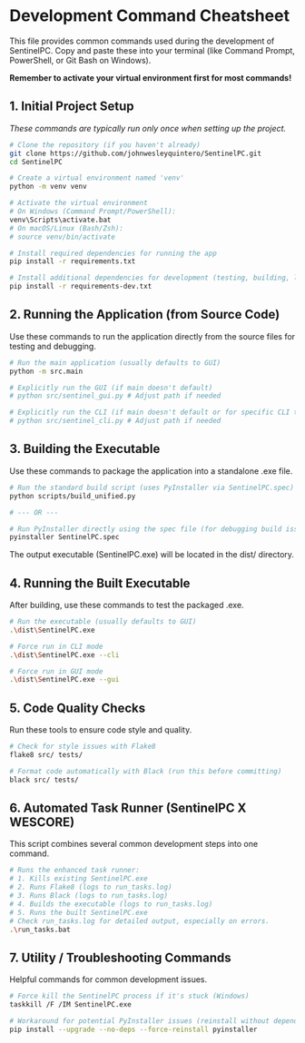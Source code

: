 # Development Command Cheatsheet

This file provides common commands used during the development of SentinelPC. Copy and paste these into your terminal (like Command Prompt, PowerShell, or Git Bash on Windows).

**Remember to activate your virtual environment first for most commands!**

## 1. Initial Project Setup

*These commands are typically run only once when setting up the project.*

```bash
# Clone the repository (if you haven't already)
git clone https://github.com/johnwesleyquintero/SentinelPC.git
cd SentinelPC

# Create a virtual environment named 'venv'
python -m venv venv

# Activate the virtual environment
# On Windows (Command Prompt/PowerShell):
venv\Scripts\activate.bat
# On macOS/Linux (Bash/Zsh):
# source venv/bin/activate

# Install required dependencies for running the app
pip install -r requirements.txt

# Install additional dependencies for development (testing, building, linting)
pip install -r requirements-dev.txt
```

## 2. Running the Application (from Source Code)
Use these commands to run the application directly from the source files for testing and debugging.

```bash
# Run the main application (usually defaults to GUI)
python -m src.main

# Explicitly run the GUI (if main doesn't default)
# python src/sentinel_gui.py # Adjust path if needed

# Explicitly run the CLI (if main doesn't default or for specific CLI testing)
# python src/sentinel_cli.py # Adjust path if needed
```

## 3. Building the Executable
Use these commands to package the application into a standalone .exe file.

```bash
# Run the standard build script (uses PyInstaller via SentinelPC.spec)
python scripts/build_unified.py

# --- OR ---

# Run PyInstaller directly using the spec file (for debugging build issues)
pyinstaller SentinelPC.spec
```

The output executable (SentinelPC.exe) will be located in the dist/ directory.

## 4. Running the Built Executable
After building, use these commands to test the packaged .exe.

```bash
# Run the executable (usually defaults to GUI)
.\dist\SentinelPC.exe

# Force run in CLI mode
.\dist\SentinelPC.exe --cli

# Force run in GUI mode
.\dist\SentinelPC.exe --gui
```

## 5. Code Quality Checks
Run these tools to ensure code style and quality.

```bash
# Check for style issues with Flake8
flake8 src/ tests/

# Format code automatically with Black (run this before committing)
black src/ tests/
```

## 6. Automated Task Runner (SentinelPC X WESCORE)
This script combines several common development steps into one command.

```bash
# Runs the enhanced task runner:
# 1. Kills existing SentinelPC.exe
# 2. Runs Flake8 (logs to run_tasks.log)
# 3. Runs Black (logs to run_tasks.log)
# 4. Builds the executable (logs to run_tasks.log)
# 5. Runs the built SentinelPC.exe
# Check run_tasks.log for detailed output, especially on errors.
.\run_tasks.bat
```

## 7. Utility / Troubleshooting Commands
Helpful commands for common development issues.

```bash
# Force kill the SentinelPC process if it's stuck (Windows)
taskkill /F /IM SentinelPC.exe

# Workaround for potential PyInstaller issues (reinstall without dependencies)
pip install --upgrade --no-deps --force-reinstall pyinstaller